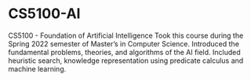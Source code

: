 # CS5100-AI
CS5100 - Foundation of Artificial Intelligence Took this course during the Spring 2022 semester of Master’s in Computer Science.  Introduced the fundamental problems, theories, and algorithms of the AI field. Included heuristic search, knowledge representation using predicate calculus and machine learning.
